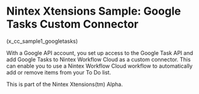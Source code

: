 # Nintex Xtensions Sample: Google Tasks Custom Connector
(x_cc_sample1_googletasks)

With a Google API account, you set up access to the Google Task API and add Google Tasks to Nintex Workflow Cloud as a custom connector. This can enable you to use a Nintex Workflow Cloud workflow to automatically add or remove items from your To Do list. 

This is part of the Nintex Xtensions(tm) Alpha.
